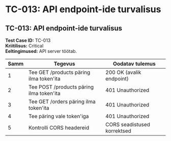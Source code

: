 # TC-013: API endpoint-ide turvalisus

## TC-013: API endpoint-ide turvalisus
**Test Case ID:** TC-013  
**Kriitilisus:** Critical  
**Eeltingimused:** API server töötab.

| Samm | Tegevus | Oodatav tulemus |
|------|---------|-----------------|
| 1 | Tee GET /products päring ilma token'ita | 200 OK (avalik endpoint) |
| 2 | Tee POST /products päring ilma token'ita | 401 Unauthorized |
| 3 | Tee GET /orders päring ilma token'ita | 401 Unauthorized |
| 4 | Tee päring vale token'iga | 401 Unauthorized |
| 5 | Kontrolli CORS headereid | CORS seadistused korrektsed |
